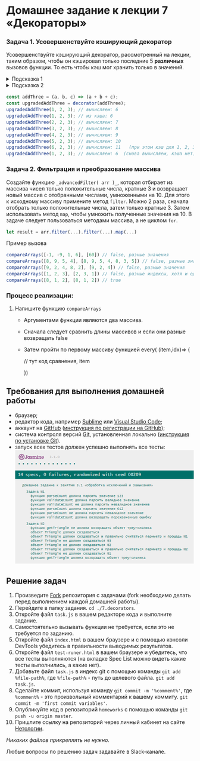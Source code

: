# Домашнее задание к лекции 7 «Декораторы»

### Задача 1. Усовершенствуйте кэширующий декоратор

Усовершенствуйте кэширующий декоратор, рассмотренный на лекции, таким образом, чтобы он кэшировал только последние 5 **различных** вызовов функции. То есть чтобы кэш мог хранить только в значений.


<details> 
  <summary>Подсказка 1</summary>
  Кэш можно сделать массивом объектов. Тогда внутри `wrapper` следует проверять, есть ли `hash(args)` в кэше и если нет, то удалять первый элемент и вставлять в конец новый.
  Проверить кэшированы ли `args` можно методом `find`.   
</details>

<details> 
  <summary>Подсказка 2</summary>
  
  Удаление и добавление в массив параметров можно реализовать с помощью методов массива `shift` и `push`.
</details>

```javascript
const addThree = (a, b, c) => (a + b + c); 
const upgradedAddThree = decorator(addThree);
upgradedAddThree(1, 2, 3); // вычисляем: 6
upgradedAddThree(1, 2, 3); // из кэша: 6
upgradedAddThree(2, 2, 3); // вычисляем: 7
upgradedAddThree(3, 2, 3); // вычисляем: 8
upgradedAddThree(4, 2, 3); // вычисляем: 9
upgradedAddThree(5, 2, 3); // вычисляем: 10
upgradedAddThree(6, 2, 3); // вычисляем: 11   (при этом кэш для 1, 2, 3 уничтожается)
upgradedAddThree(1, 2, 3); // вычисляем: 6  (снова вычисляем, кэша нет)


```

### Задача 2. Фильтрация и преобразование массива

Создайте функцию `_advancedFilter( arr )_`, которая отбирает из массива чисел только положительные числа, кратные 3 и возвращает новый массив с отобранными числами, умноженными на 10. Для этого к исходному массиву примените метод `filter`. Можно 2 раза, сначала отобрать только положительные числа, затем только кратные 3. Затем использовать метод `map`, чтобы умножить полученные значения на 10. В задаче следует пользоваться методами массива, а не циклом `for`.

```js
let result = arr.filter(...).filter(...).map(...)
```

Пример вызова

```javascript
compareArrays([-1, -9, 1, 6], [60]) // false, разные значения
compareArrays([8, 9, 5, 4], [8, 9, 5, 4, 8, 3, 5]) // false, разные значения
compareArrays([9, 2, 4, 8, 2], [9, 2, 4]) // false, разные значения
compareArrays([1, 2, 3], [2, 3, 1]) // false, разные индексы, хотя и одинаковые значения
compareArrays([8, 1, 2], [8, 1, 2]) // true
```

### Процесс реализации:

1. Напишите функцию `compareArrays`

   - Аргументами функции являются два массива.

   - Сначала следует сравнить длины массивов и если они разные возвращать false

   - Затем пройти по первому массиву функцией every( (item,idx)=> {

     // тут код сравнения, item

     })

## Требования для выполнения домашней работы

- браузер;
- редактор кода, например [Sublime][1] или [Visual Studio Code][2];
- аккаунт на [GitHub][0] ([инструкция по регистрации на GitHub][3]);
- система контроля версий [Git][4], установленная локально ([инструкция по установке Git][5]).
- запуск всех тестов должен успешно выполнять все тесты:
  ![графическое представление](../Jasmine/results/sucessed_tasks3_1.png)

## Решение задач

1. Произведите [Fork](https://ru.wikipedia.org/wiki/Форк) репозитория с задачами (fork необходимо делать перед выполнением каждой домашней работы).
2. Перейдите в папку задания. `cd ./7.decorators`.
3. Откройте файл `task.js` в вашем редакторе кода и выполните задание.
4. Самостоятельно вызывать функции не требуется, если это не требуется по заданию.
5. Откройте файл `index.html` в вашем браузере и с помощью консоли DevTools убедитесь в правильности выводимых результатов.
6. Откройте файл `test-runer.html` в вашем браузере и убедитесь, что все тесты выполняются (на вкладке Spec List можно видеть какие тесты выполнились, а какие нет).
7. Добавьте файл `task.js` в индекс git с помощью команды `git add %file-path%`, где `%file-path%` - путь до целевого файла. `git add task.js`.
8. Сделайте коммит, используя команду `git commit -m '%comment%'`, где `%comment%` - это произвольный комментарий к вашему коммиту. `git commit -m 'first commit variables'`.
9. Опубликуйте код в репозиторий `homeworks` с помощью команды `git push -u origin master`.
10. Пришлите ссылку на репозиторий через личный кабинет на сайте [Нетологии][6].

[0]: https://github.com/
[1]: https://www.sublimetext.com/
[2]: https://code.visualstudio.com/
[3]: https://github.com/netology-code/guides/blob/master/git/github.md
[4]: https://git-scm.com/
[5]: https://github.com/netology-code/guides/blob/master/git/README.md
[6]: https://netology.ru/

_Никаких файлов прикреплять не нужно._

Любые вопросы по решению задач задавайте в Slack-канале.
